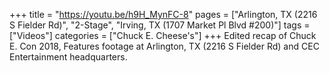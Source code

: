 +++
title = "https://youtu.be/h9H_MynFC-8"
pages = ["Arlington, TX (2216 S Fielder Rd)", "2-Stage", "Irving, TX (1707 Market Pl Blvd #200)"]
tags = ["Videos"]
categories = ["Chuck E. Cheese's"]
+++
Edited recap of Chuck E. Con 2018, Features footage at Arlington, TX (2216 S Fielder Rd) and CEC Entertainment headquarters. 
